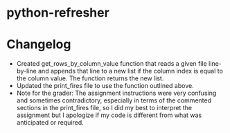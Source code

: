 # python-refresher

# Changelog
- Created get_rows_by_column_value function that reads a given file line-by-line and appends that line to a new list if the column index is equal to the column value. The function returns the new list.
- Updated the print_fires file to use the function outlined above.
- Note for the grader: The assignment instructions were very confusing and sometimes contradictory, especially in terms of the commented sections in the print_fires file, so I did my best to interpret the assignment but I apologize if my code is different from what was anticipated or required.